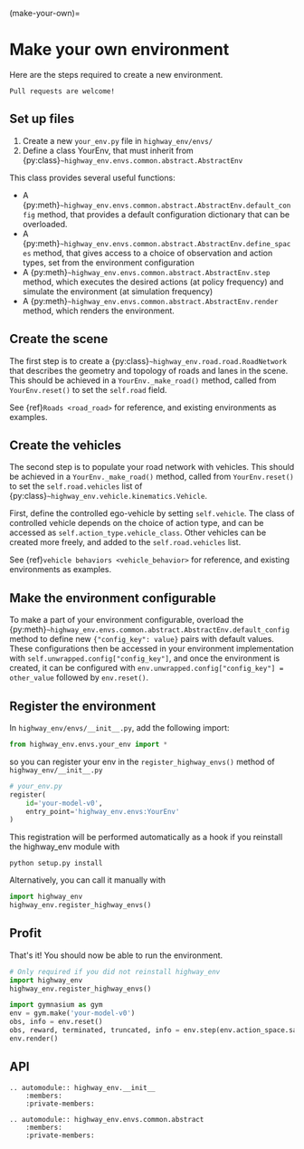 (make-your-own)=

# Make your own environment

Here are the steps required to create a new environment.

```{note}
Pull requests are welcome!
```

## Set up files

1. Create a new `your_env.py` file in `highway_env/envs/`
2. Define a class YourEnv, that must inherit from {py:class}`~highway_env.envs.common.abstract.AbstractEnv`

This class provides several useful functions:

- A {py:meth}`~highway_env.envs.common.abstract.AbstractEnv.default_config` method, that provides a default configuration dictionary that can be overloaded.
- A {py:meth}`~highway_env.envs.common.abstract.AbstractEnv.define_spaces` method, that gives access to a choice of observation and action types, set from the environment configuration
- A {py:meth}`~highway_env.envs.common.abstract.AbstractEnv.step` method, which executes the desired actions (at policy frequency) and simulate the environment (at simulation frequency)
- A {py:meth}`~highway_env.envs.common.abstract.AbstractEnv.render` method, which renders the environment.

## Create the scene

The first step is to create a {py:class}`~highway_env.road.road.RoadNetwork` that describes the geometry and topology of
roads and lanes in the scene.
This should be achieved in a `YourEnv._make_road()` method, called from `YourEnv.reset()` to set the `self.road` field.

See {ref}`Roads <road_road>` for reference, and existing environments as examples.

## Create the vehicles

The second step is to populate your road network with vehicles. This should be achieved in a `YourEnv._make_road()`
method, called from `YourEnv.reset()` to set the `self.road.vehicles` list of {py:class}`~highway_env.vehicle.kinematics.Vehicle`.

First, define the controlled ego-vehicle by setting `self.vehicle`. The class of controlled vehicle depends on the
choice of action type, and can be accessed as `self.action_type.vehicle_class`.
Other vehicles can be created more freely, and added to the `self.road.vehicles` list.

See {ref}`vehicle behaviors <vehicle_behavior>` for reference, and existing environments as examples.

## Make the environment configurable

To make a part of your environment configurable, overload the {py:meth}`~highway_env.envs.common.abstract.AbstractEnv.default_config`
method to define new `{"config_key": value}` pairs with default values. These configurations then be accessed in your
environment implementation with `self.unwrapped.config["config_key"]`, and once the environment is created, it can be configured with
`env.unwrapped.config["config_key"] = other_value` followed by `env.reset()`.

## Register the environment

In `highway_env/envs/__init__.py`, add the following import:

```python
from highway_env.envs.your_env import *
```

so you can register your env in the `register_highway_envs()` method of `highway_env/__init__.py`

```python
# your_env.py
register(
    id='your-model-v0',
    entry_point='highway_env.envs:YourEnv'
)
```

This registration will be performed automatically as a hook if you reinstall the highway_env module with
```shell
python setup.py install
```

Alternatively, you can call it manually with

```python
import highway_env
highway_env.register_highway_envs()
```

## Profit

That's it!
You should now be able to run the environment.


```python
# Only required if you did not reinstall highway_env
import highway_env
highway_env.register_highway_envs()

import gymnasium as gym
env = gym.make('your-model-v0')
obs, info = env.reset()
obs, reward, terminated, truncated, info = env.step(env.action_space.sample())
env.render()
```

## API

```{eval-rst}
.. automodule:: highway_env.__init__
    :members:
    :private-members:
```

```{eval-rst}
.. automodule:: highway_env.envs.common.abstract
    :members:
    :private-members:
```
